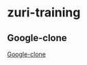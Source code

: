 # zuri-training

## Google-clone
[Google-clone](https://github.com/spykelion/zuri-training/blob/google-clone/README.md)

